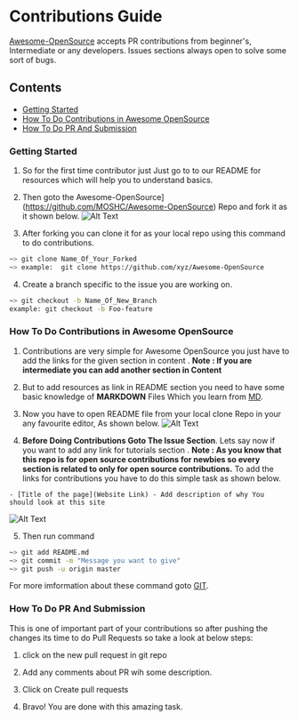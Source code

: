 # Contributions Guide
[Awesome-OpenSource](https://github.com/MOSHC/Awesome-OpenSource) accepts PR contributions from beginner's, Intermediate or any developers.
Issues sections always open to solve some sort of bugs.

## Contents
   * [Getting Started](#Getting-Started) 
   * [How To Do Contributions in Awesome OpenSource](#How-To-Do-Contributions-in-Awesome-OpenSource)
   * [How To Do PR And Submission](#How-To-Do-PR-And-Submission)

### Getting Started
1. So for the first time contributor just Just go to to our README for resources which will help you to understand basics.
2. Then goto the Awesome-OpenSource](https://github.com/MOSHC/Awesome-OpenSource) Repo and fork it as it shown below.
![Alt Text](https://dev-to-uploads.s3.amazonaws.com/i/9csji4wy5xyo9mlilr4t.png)

3. After forking you can clone it for as your local repo using this command to do contributions.
```bash
~> git clone Name_Of_Your_Forked
~> example:  git clone https://github.com/xyz/Awesome-OpenSource
``` 
4. Create a branch specific to the issue you are working on.
```bash
~> git checkout -b Name_Of_New_Branch
example: git checkout -b Foo-feature
```
### How To Do Contributions in Awesome OpenSource
1. Contributions are very simple for Awesome OpenSource you just have to add the links for the given section in content .
**Note : If you are intermediate you can add another section in Content**
2. But to add resources as link in README section you need to have some basic knowledge of **MARKDOWN** Files Which you learn from [MD](https://markdown-guide.readthedocs.io/en/latest/basics.html).

3. Now you have to open README file from your local clone Repo in your any favourite editor, As shown below.
![Alt Text](https://dev-to-uploads.s3.amazonaws.com/i/0pjqmp1hengv6z4mp81q.png)

4. **Before Doing Contributions Goto The Issue Section**.
Lets say now if you want to add any link for tutorials section .
**Note : As you know that this repo is for open source contributions for newbies so every section is related to only for open source contributions.** 
To add the links for contributions you have to do this simple task as shown below.
```
- [Title of the page](Website Link) - Add description of why You should look at this site
```
![Alt Text](https://dev-to-uploads.s3.amazonaws.com/i/t2irqxfkx267ffpkkagg.png)

5.  Then run command
```bash
~> git add README.md
~> git commit -m "Message you want to give"
~> git push -u origin master
```
For more imformation about these command goto [GIT](https://git-scm.com/docs/git).

### How To Do PR And Submission
This is one of important part of your contributions so after pushing the changes its time to do Pull Requests so take a look at below steps:
1. click on the new pull request in git repo
2. Add any comments about PR wih some description.
3. Click on Create pull requests

4. Bravo! You are done with this amazing task. 